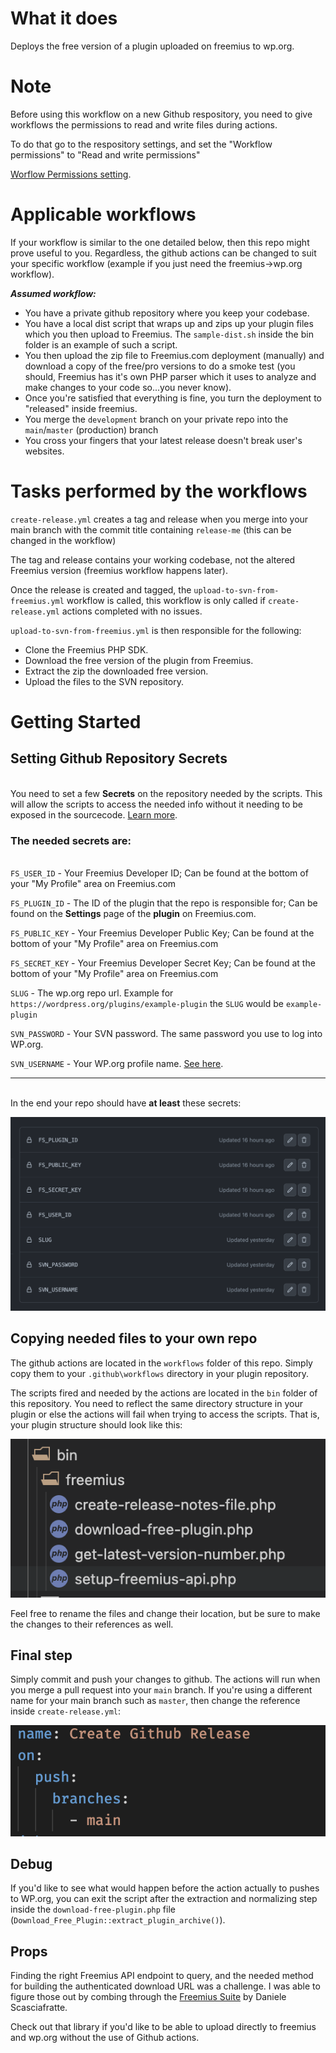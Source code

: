 # What it does

Deploys the free version of a plugin uploaded on freemius to wp.org. 

# Note

Before using this workflow on a new Github respository, you need to give workflows the permissions to read and write files during actions.

To do that go to the respository settings, and set the "Workflow permissions" to "Read and write permissions"

[Worflow Permissions setting](./screenshots/workflow-permissions.png). 

# Applicable workflows

If your workflow is similar to the one detailed below, then this repo might prove useful to you. Regardless, the github actions can be changed to suit your specific workflow (example if you just need the freemius->wp.org workflow). 

***Assumed workflow:***

- You have a private github repository where you keep your codebase. 
- You have a local dist script that wraps up and zips up your plugin files which you then upload to Freemius. The `sample-dist.sh` inside the bin folder is an example of such a script.
- You then upload the zip file to Freemius.com deployment (manually) and download a copy of the free/pro versions to do a smoke test (you should, Freemius has it's own PHP parser which it uses to analyze and make changes to your code so...you never know).
- Once you're satisfied that everything is fine, you turn the deployment to "released" inside freemius.
- You merge the `development` branch on your private repo into the `main`/`master` (production) branch
- You cross your fingers that your latest release doesn't break user's websites.

# Tasks performed by the workflows

`create-release.yml` creates a tag and release when you merge into your main branch with the commit title containing `release-me` (this can be changed in the workflow)

The tag and release contains your working codebase, not the altered Freemius version (freemius workflow happens later).

Once the release is created and tagged, the `upload-to-svn-from-freemius.yml` workflow is called, this workflow is only called if `create-release.yml` actions completed with no issues.


`upload-to-svn-from-freemius.yml` is then responsible for the following:

- Clone the Freemius PHP SDK.
- Download the free version of the plugin from Freemius.
- Extract the zip the downloaded free version.
- Upload the files to the SVN repository.

# Getting Started

## Setting Github Repository Secrets
\
You need to set a few **Secrets** on the repository needed by the scripts. This will allow the scripts to access the needed info without it needing to be exposed in the sourcecode. [Learn more](https://docs.github.com/en/actions/security-guides/encrypted-secrets#creating-encrypted-secrets-for-a-repository).

### The needed secrets are:
\
`FS_USER_ID` - Your Freemius Developer ID; Can be found at the bottom of your "My Profile" area on Freemius.com

`FS_PLUGIN_ID` - The ID of the plugin that the repo is responsible for; Can be found on the **Settings** page of the **plugin** on Freemius.com.

`FS_PUBLIC_KEY` - Your Freemius Developer Public Key; Can be found at the bottom of your "My Profile" area on Freemius.com

`FS_SECRET_KEY` - Your Freemius Developer Secret Key; Can be found at the bottom of your "My Profile" area on Freemius.com

`SLUG` - The wp.org repo url. Example for `https://wordpress.org/plugins/example-plugin` the `SLUG` would be `example-plugin`

`SVN_PASSWORD` - Your SVN password. The same password you use to log into WP.org.

`SVN_USERNAME` - Your WP.org profile name. [See here](./screenshots/svn-username.png). 

---

\
In the end your repo should have **at least** these secrets:

![Secrets screenshot](./screenshots/secrets.png)

## Copying needed files to your own repo

The github actions are located in the `workflows` folder of this repo. Simply copy them to your `.github\workflows` directory in your plugin repository.

The scripts fired and needed by the actions are located in the `bin` folder of this repository. You need to reflect the same directory structure in your plugin or else the actions will fail when trying to access the scripts. That is, your plugin structure should look like this:

![Folder structure](./screenshots/folder-structure.png)

Feel free to rename the files and change their location, but be sure to make the changes to their references as well.

## Final step

Simply commit and push your changes to github. The actions will run when you merge a pull request into your `main` branch. If you're using a different name for your main branch such as `master`, then change the reference inside `create-release.yml`: 


![Folder structure](./screenshots/main-branch-name.png)

## Debug

If you'd like to see what would happen before the action actually to pushes to WP.org, you can exit the script after the extraction and normalizing step inside the `download-free-plugin.php` file (`Download_Free_Plugin::extract_plugin_archive()`).

## Props

Finding the right Freemius API endpoint to query, and the needed method for building the authenticated download URL was a challenge. I was able to figure those out by combing through the [Freemius Suite](https://github.com/CodeAtCode/freemius-suite) by Daniele Scasciafratte. 

Check out that library if you'd like to be able to upload directly to freemius and wp.org without the use of Github actions.

